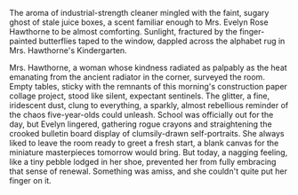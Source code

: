 The aroma of industrial-strength cleaner mingled with the faint, sugary ghost of stale juice boxes, a scent familiar enough to Mrs. Evelyn Rose Hawthorne to be almost comforting. Sunlight, fractured by the finger-painted butterflies taped to the window, dappled across the alphabet rug in Mrs. Hawthorne's Kindergarten.

Mrs. Hawthorne, a woman whose kindness radiated as palpably as the heat emanating from the ancient radiator in the corner, surveyed the room. Empty tables, sticky with the remnants of this morning's construction paper collage project, stood like silent, expectant sentinels. The glitter, a fine, iridescent dust, clung to everything, a sparkly, almost rebellious reminder of the chaos five-year-olds could unleash. School was officially out for the day, but Evelyn lingered, gathering rogue crayons and straightening the crooked bulletin board display of clumsily-drawn self-portraits. She always liked to leave the room ready to greet a fresh start, a blank canvas for the miniature masterpieces tomorrow would bring. But today, a nagging feeling, like a tiny pebble lodged in her shoe, prevented her from fully embracing that sense of renewal. Something was amiss, and she couldn't quite put her finger on it.
